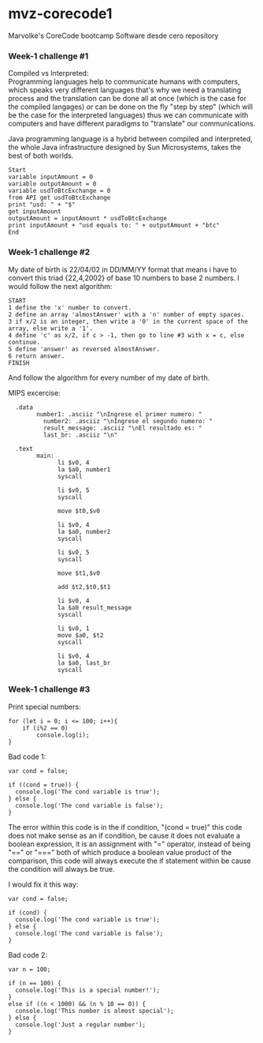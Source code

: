 # mvz-corecode1
MarvoIke's CoreCode bootcamp Software desde cero repository 


### Week-1 challenge #1

Compiled vs Interpreted:  
Programming languages help to communicate humans with computers, which speaks very different languages that's why we need a translating process and the translation can be done all at once (which is the case for the compiled langages) or can be done on the fly "step by step" (which will be the case for the interpreted languages) thus we can communicate with computers and have different paradigms to "translate" our communications.

Java programming language is a hybrid between compiled and interpreted, the whole Java infrastructure designed by Sun Microsystems, takes the best of both worlds.

```
Start
variable inputAmount = 0
variable outputAmount = 0
variable usdToBtcExchange = 0
from API get usdToBtcExchange
print "usd: " + "$"
get inputAmount
outputAmount = inputAmount * usdToBtcExchange
print inputAmount + "usd equals to: " + outputAmount + "btc"
End
```

### Week-1 challenge #2

My date of birth is 22/04/02 in DD/MM/YY format that means i have to convert this triad {22,4,2002} of base 10 numbers to base 2 numbers.
I would follow the next algorithm:
```
START 
1 define the 'x' number to convert.
2 define an array 'almostAnswer' with a 'n' number of empty spaces.
3 if x/2 is an integer, then write a '0' in the current space of the array, else write a '1'.
4 define 'c' as x/2, if c > -1, then go to line #3 with x = c, else continue.
5 define 'answer' as reversed almostAnswer.
6 return answer.
FINISH
```
And follow the algorithm for every number of my date of birth.

MIPS excercise:
```
  .data
        number1: .asciiz "\nIngrese el primer numero: "
	      number2: .asciiz "\nIngrese el segundo numero: "
	      result_message: .asciiz "\nEl resultado es: "
	      last_br: .asciiz "\n"
	
  .text
        main:
              li $v0, 4
              la $a0, number1
              syscall
              
              li $v0, 5
              syscall
              
              move $t0,$v0
              
              li $v0, 4
              la $a0, number2
              syscall
              
              li $v0, 5
              syscall
              
              move $t1,$v0
              
              add $t2,$t0,$t1
              
              li $v0, 4
              la $a0 result_message
              syscall

              li $v0, 1
              move $a0, $t2
              syscall
              
              li $v0, 4
              la $a0, last_br
              syscall       
```

### Week-1 challenge #3

Print special numbers:
```
for (let i = 0; i <= 100; i++){
    if (i%2 == 0)
        console.log(i);
}
```
Bad code 1:
```
var cond = false;

if ((cond = true)) {
  console.log('The cond variable is true');
} else {
  console.log('The cond variable is false');
}
```
The error within this code is in the if condition, "(cond = true)" this code does not make sense as an if condition, be cause it does not evaluate a boolean expression, it is an assignment with "=" operator, instead of being "==" or "===" both of which produce a boolean value product of the comparison, this code will always execute the if statement within be cause the condition will always be true.

I would fix it this way:
```
var cond = false;

if (cond) {
  console.log('The cond variable is true');
} else {
  console.log('The cond variable is false');
}
```

Bad code 2:
```
var n = 100;

if (n == 100) {
  console.log('This is a special number!');
}
else if ((n < 1000) && (n % 10 == 0)) {
  console.log('This number is almost special');
} else {
  console.log('Just a regular number');
}
```
